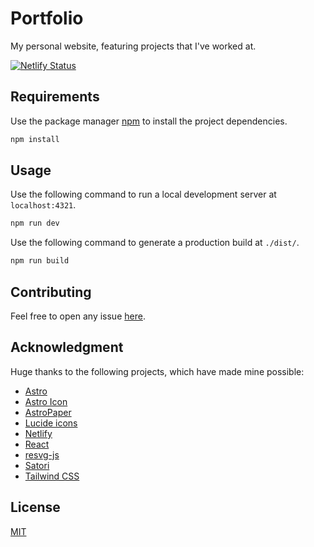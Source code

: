 # Portfolio

My personal website, featuring projects that I've worked at.

[![Netlify Status](https://api.netlify.com/api/v1/badges/f5bd4038-68b5-4ffc-ba5e-d331dc060ee4/deploy-status)](https://app.netlify.com/sites/lorenzo-capalbo/deploys)

## Requirements

Use the package manager [npm](https://www.npmjs.com/package/npm) to install the project dependencies.

```bash
npm install
```

## Usage

Use the following command to run a local development server at `localhost:4321`.

```bash
npm run dev
```

Use the following command to generate a production build at `./dist/`.

```bash
npm run build
```

## Contributing

Feel free to open any issue [here](https://gitlab.com/KL-B0/portfolio/-/issues).

## Acknowledgment

Huge thanks to the following projects, which have made mine possible:

- [Astro](https://astro.build/)
- [Astro Icon](https://www.astroicon.dev/)
- [AstroPaper](https://astro-paper.pages.dev/)
- [Lucide icons](https://lucide.dev/)
- [Netlify](https://www.netlify.com/)
- [React](https://react.dev/)
- [resvg-js](https://github.com/yisibl/resvg-js)
- [Satori](https://github.com/vercel/satori)
- [Tailwind CSS](https://tailwindcss.com/)

## License

[MIT](https://choosealicense.com/licenses/mit/)

